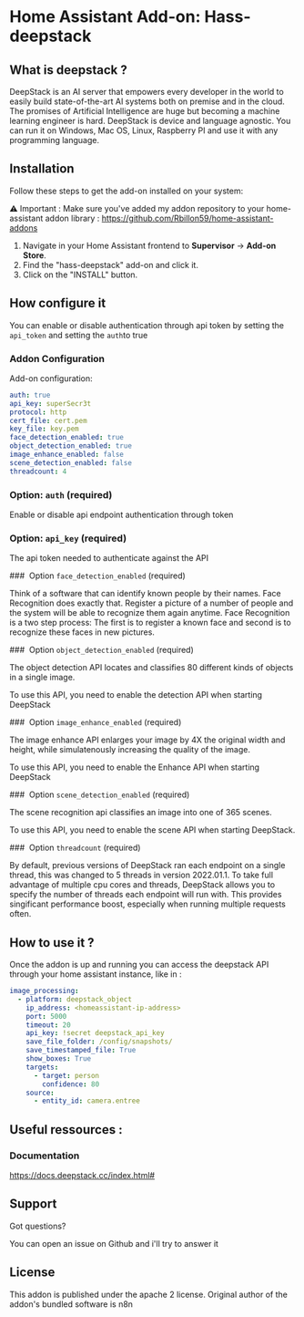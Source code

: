 # Home Assistant Add-on: Hass-deepstack

## What is deepstack ?

DeepStack is an AI server that empowers every developer in the world to easily build state-of-the-art AI systems both on premise and in the cloud. The promises of Artificial Intelligence are huge but becoming a machine learning engineer is hard. DeepStack is device and language agnostic. You can run it on Windows, Mac OS, Linux, Raspberry PI and use it with any programming language.


## Installation

Follow these steps to get the add-on installed on your system:

:warning: Important : Make sure you've added my addon repository to your home-assistant addon library : https://github.com/Rbillon59/home-assistant-addons

1. Navigate in your Home Assistant frontend to **Supervisor** -> **Add-on Store**.
2. Find the "hass-deepstack" add-on and click it.
3. Click on the "INSTALL" button.

## How configure it

You can enable or disable authentication through api token by setting the `api_token` and setting the `auth`to true


### Addon Configuration

Add-on configuration:

```yaml
auth: true
api_key: superSecr3t
protocol: http
cert_file: cert.pem
key_file: key.pem
face_detection_enabled: true
object_detection_enabled: true
image_enhance_enabled: false
scene_detection_enabled: false
threadcount: 4
```

### Option: `auth` (required)

Enable or disable api endpoint authentication through token

### Option: `api_key` (required)

The api token needed to authenticate against the API

###  Option `face_detection_enabled` (required)

Think of a software that can identify known people by their names. Face Recognition does exactly that. Register a picture of a number of people and the system will be able to recognize them again anytime. Face Recognition is a two step process: The first is to register a known face and second is to recognize these faces in new pictures.

###  Option `object_detection_enabled` (required)

The object detection API locates and classifies 80 different kinds of objects in a single image.

To use this API, you need to enable the detection API when starting DeepStack

###  Option `image_enhance_enabled` (required)

The image enhance API enlarges your image by 4X the original width and height, while simulatenously increasing the quality of the image.

To use this API, you need to enable the Enhance API when starting DeepStack

###  Option `scene_detection_enabled` (required)


The scene recognition api classifies an image into one of 365 scenes.

To use this API, you need to enable the scene API when starting DeepStack.


###  Option `threadcount` (required)


By default, previous versions of DeepStack ran each endpoint on a single thread, this was changed to 5 threads in version 2022.01.1. To take full advantage of multiple cpu cores and threads, DeepStack allows you to specify the number of threads each endpoint will run with. This provides singificant performance boost, especially when running multiple requests often.


## How to use it ?

Once the addon is up and running you can access the deepstack API through your home assistant instance, like in : 

```yaml
image_processing:
  - platform: deepstack_object
    ip_address: <homeassistant-ip-address>
    port: 5000
    timeout: 20
    api_key: !secret deepstack_api_key
    save_file_folder: /config/snapshots/
    save_timestamped_file: True
    show_boxes: True
    targets:
      - target: person
        confidence: 80
    source:
      - entity_id: camera.entree
```

## Useful ressources :

### Documentation

https://docs.deepstack.cc/index.html#

## Support

Got questions?

You can open an issue on Github and i'll try to answer it

[repository]: https://github.com/Rbillon59/hass-deepstack

## License

This addon is published under the apache 2 license. Original author of the addon's bundled software is n8n
